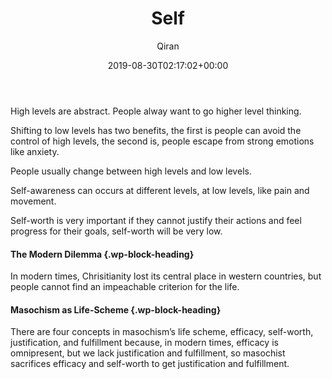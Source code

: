 ﻿---
title: Self
author: Qiran
type: post
date: 2019-08-30T02:17:02+00:00
aliases: ["/self/"]
categories:
  - Masochism And the Self

---
High levels are abstract. People alway want to go higher level thinking. 

Shifting to low levels has two benefits, the first is people can avoid the control of high levels, the second is, people escape from strong emotions like anxiety.

People usually change between high levels and low levels.

Self-awareness can occurs at different levels, at low levels, like pain and movement.

Self-worth is very important if they cannot justify their actions and feel progress for their goals, self-worth will be very low.

#### The Modern Dilemma  {.wp-block-heading}

In modern times, Chrisitianity lost its central place in western countries, but people cannot find an impeachable criterion for the life.

#### Masochism as Life-Scheme  {.wp-block-heading}

There are four concepts in masochism&#8217;s life scheme, efficacy, self-worth, justification, and fulfillment because, in modern times, efficacy is omnipresent, but we lack justification and fulfillment, so masochist sacrifices efficacy and self-worth to get justification and fulfillment.
